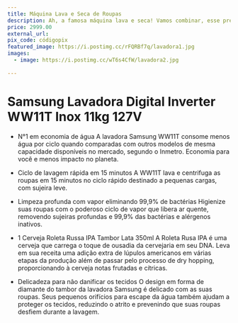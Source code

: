 ```yaml
---
title: Máquina Lava e Seca de Roupas
description: Ah, a famosa máquina lava e seca! Vamos combinar, esse presente não é só para mim, é para o bem da humanidade (ou pelo menos da nossa casa). Com ela, adeus pilhas intermináveis de roupas para lavar e aquele dilema de "será que vai chover e a roupa vai ficar fedida?". Vocês estariam ajudando a garantir que a vida pós-casamento seja mais sobre diversão e menos sobre brigar com o varal. Quem não gostaria disso, né?
price: 2999.00
external_url: 
pix_code: códigopix
featured_image: https://i.postimg.cc/rFQRBf7q/lavadora1.jpg
images:
  - image: https://i.postimg.cc/wT6s4CfW/lavadora2.jpg
   
---
```

# Samsung Lavadora Digital Inverter WW11T Inox 11kg 127V


* N°1 em economia de água
A lavadora Samsung WW11T consome menos água por ciclo quando comparadas com outros modelos de mesma capacidade disponíveis no mercado, segundo o Inmetro. Economia para você e menos impacto no planeta.



* Ciclo de lavagem rápida em 15 minutos
A WW11T lava e centrifuga as roupas em 15 minutos no ciclo rápido destinado a pequenas cargas, com sujeira leve.

* Limpeza profunda com vapor eliminando 99,9% de bactérias
Higienize suas roupas com o poderoso ciclo de vapor que libera ar quente, removendo sujeiras profundas e 99,9% das bactérias e alérgenos inativos.

* 1 Cerveja Roleta Russa IPA Tambor Lata 350ml
A Roleta Rusa IPA é uma cerveja que carrega o toque de ousadia da cervejaria em seu DNA. Leva em sua receita uma adição extra de lúpulos americanos em várias etapas da produção além de passar pelo processo de dry hopping, proporcionando à cerveja notas frutadas e cítricas.

* Delicadeza para não danificar os tecidos
O design em forma de diamante do tambor da lavadora Samsung é delicado com as suas roupas. Seus pequenos orifícios para escape da água também ajudam a proteger os tecidos, reduzindo o atrito e prevenindo que suas roupas desfiem durante a lavagem.
